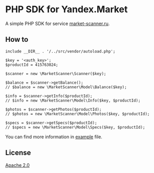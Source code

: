 # PHP SDK for Yandex.Market

A simple PHP SDK for service [market-scanner.ru](https://market-scanner.ru).

## How to
```
include __DIR__ . '/../src/vendor/autoload.php';

$key = '<auth_key>';
$productId = 415763024;

$scanner = new \MarketScanner\Scanner($key);

$balance = $scanner->getBalance();
// $balance = new \MarketScanner\Model\Balance($key);

$info = $scanner->getInfo($productId);
// $info = new \MarketScanner\Model\Info($key, $productId);

$photos = $scanner->getPhotos($productId);
// $photos = new \MarketScanner\Model\Photos($key, $productId);

$specs = $scanner->getSpecs($productId);
// $specs = new \MarketScanner\Model\Specs($key, $productId);
```

You can find more information in [example](/docs/example.php) file.

## License
[Apache 2.0](https://www.apache.org/licenses/LICENSE-2.0)